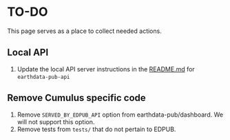 # TO-DO

This page serves as a place to collect needed actions.

## Local API

1. Update the local API server instructions in the [README.md](./README.md) for `earthdata-pub-api`

## Remove Cumulus specific code

1. Remove `SERVED_BY_EDPUB_API` option from earthdata-pub/dashboard. We will
not support this option.
1. Remove tests from `tests/` that do not pertain to EDPUB.
